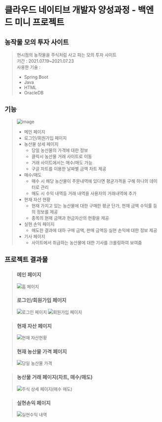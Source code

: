 # 클라우드 네이티브 개발자 양성과정 - 백엔드 미니 프로젝트

## 농작물 모의 투자 사이트
> 현시점의 농작물을 주식처럼 사고 파는 모의 투자 사이트  
> 기간 : 2021.07.19~2021.07.23  
> 사용한 기술 : 
>* Spring Boot  
>* Java 
>* HTML
>* OracleDB

## 기능

> ![image](https://user-images.githubusercontent.com/76868571/131085521-224ad850-890a-445f-a9da-0b306a583fa6.png)
> * 메인 페이지  
> * 로그인/회원가입 페이지
> * 농산물 상세 페이지  
>   + 당일 농산물의 가격에 대한 정보
>   + 클릭시 농산물 거래 사이트로 이동
>   + 거래 사이트에서는 매수/매도 가능
>   + 구글 차트를 이용한 날짜별 금액 차트 제공
> * 매수/매도
>   + 매수 시 해당 농산물이 주문내역에 있다면 평균가격을 구해 하나의 데이터로 관리
>   + 매도 시 수익 내역등 거래 내역을 사용자의 거래내역에 추가
> * 현재 자산 현황
>   + 현재 가지고 있는 농산물에 대한 구매한 평균 단가, 현재 금액 수익률 등의 정보를 제공
>   + 종목의 현재 금액과 현금자산의 현황을 제공
> * 실현 손익 페이지  
>   + 매도한 결과에 대하 구매 금액, 판매 금액등 실현 손익에 대한 정보 제공
> * 기사 페이지  
>   + 사이트에서 취급하는 농산물에 대한 기사를 크롤링하여 보여줌

  
## 프로젝트 결과물
> ### 메인 페이지
> ![홈 페이지](https://user-images.githubusercontent.com/76868571/130433635-bc78828b-a5a8-4a2e-b0c2-a050af20539a.JPG)
> 
> ### 로그인/회원가입 페이지
> ![로그인 페이지](https://user-images.githubusercontent.com/76868571/130433631-8f4fdab4-2d10-4726-9c26-e0cc57dc03f8.JPG)
> ![회원가입 페이지](https://user-images.githubusercontent.com/76868571/130433646-685a6e9a-d778-43db-b802-bf60564414a2.JPG)


> ### 현재 자산 페이지
> ![현재 자산현황](https://user-images.githubusercontent.com/76868571/130433643-1e69b4fa-e209-4614-8d57-810db060a469.JPG)
> 
> ### 현재 농산물 가격 페이지
> ![당일 농산물 가격](https://user-images.githubusercontent.com/76868571/130433639-fa2d0c6a-b4e1-427d-b62d-d4b5a69e49e1.JPG)


> ### 농산물 거래 페이지(차트, 매수/매도)
> ![주식 상세 페이지(매수 매도)](https://user-images.githubusercontent.com/76868571/130433642-f9dc267e-1715-420a-9af2-ee4d3fef5870.JPG)

> ### 실현손익 페이지
> ![실현수익 내역](https://user-images.githubusercontent.com/76868571/130433644-b91e2b3e-169b-4401-bf9a-903cacd7ea44.JPG)
